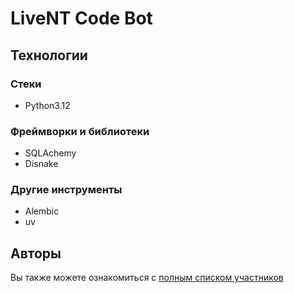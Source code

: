 # LiveNT Code Bot

## Технологии

### Стеки

- Python3.12

### Фреймворки и библиотеки

- SQLAchemy
- Disnake

### Другие инструменты

- Alembic
- uv

## Авторы

Вы также можете ознакомиться с [полным списком участников](https://github.com/psevdonimux/LiveNT-Code-Bot/graphs/contributors)